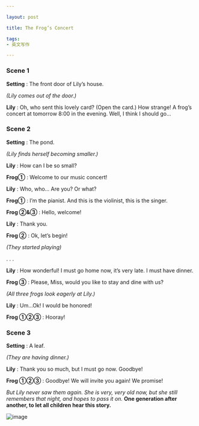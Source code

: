 ```yaml
---

layout: post

title: The Frog’s Concert

tags:
- 英文写作

---
```


### Scene 1
 **Setting** : The front door of Lily’s house. 

*(Lily comes out of the door.)*

 **Lily** : Oh, who sent this lovely card? (Open the card.) How strange! A frog’s concert at tomorrow 8:00 in the evening. Well, I think I should go…

### Scene 2
 **Setting** : The pond. 

*(Lily finds herself becoming smaller.)*

 **Lily** : How can I be so small?

 **Frog①** : Welcome to our music concert! 

 **Lily** : Who, who… Are you? Or what?

 **Frog①** : I’m the pianist. And this is the violinist, this is the singer.

 **Frog ②&③** : Hello, welcome!

 **Lily** : Thank you.

 **Frog ②** : Ok, let’s begin!

*(They started playing)*

.               .                .

 **Lily** : How wonderful! I must go home now, it’s very late. I must have dinner.

 **Frog ③** : Please, Miss, would you like to stay and dine with us?

*(All three frogs look eagerly at Lily.)*

 **Lily** : Um…Ok! I would be honored!

 **Frog ①②③** : Hooray!

### Scene 3
 **Setting** : A leaf.

*(They are having dinner.)*

 **Lily** : Thank you so much, but I must go now. Goodbye!

 **Frog ①②③** : Goodbye! We will invite you again! We promise!

*But Lily never saw them 
again. She is very, very old 
now, but she still remembers that night, and hopes to pass it on.* **One generation after another, to let all children hear this story.**

![image]({{"/media/20190109Beatrice.jpg"|absolute_url}})
